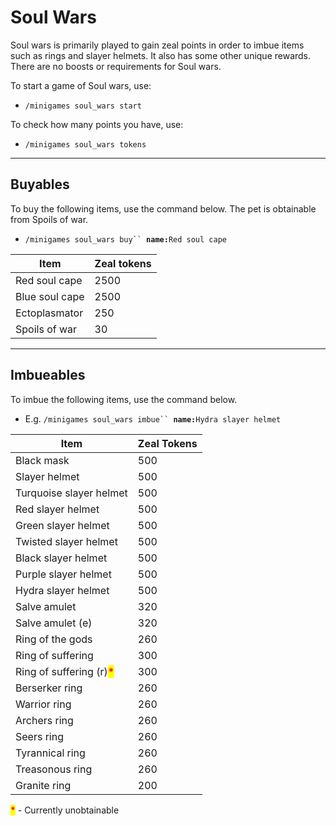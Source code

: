 # Soul Wars

Soul wars is primarily played to gain zeal points in order to imbue items such as rings and slayer helmets. It also has some other unique rewards. There are no boosts or requirements for Soul wars.

To start a game of Soul wars, use:

* `/minigames soul_wars start`

To check how many points you have, use:

* `/minigames soul_wars tokens`

***

## Buyables

To buy the following items, use the command below. The pet is obtainable from Spoils of war.

* `/minigames soul_wars buy`` `**`name:`**`Red soul cape`

| **Item**       | **Zeal tokens** |
| -------------- | --------------- |
| Red soul cape  | 2500            |
| Blue soul cape | 2500            |
| Ectoplasmator  | 250             |
| Spoils of war  | 30              |

***

## Imbueables

To imbue the following items, use the command below.

* E.g. `/minigames soul_wars imbue`` `**`name:`**`Hydra slayer helmet`

| **Item**                                                    | **Zeal Tokens** |
| ----------------------------------------------------------- | --------------- |
| Black mask                                                  | 500             |
| Slayer helmet                                               | 500             |
| Turquoise slayer helmet                                     | 500             |
| Red slayer helmet                                           | 500             |
| Green slayer helmet                                         | 500             |
| Twisted slayer helmet                                       | 500             |
| Black slayer helmet                                         | 500             |
| Purple slayer helmet                                        | 500             |
| Hydra slayer helmet                                         | 500             |
| Salve amulet                                                | 320             |
| Salve amulet (e)                                            | 320             |
| Ring of the gods                                            | 260             |
| Ring of suffering                                           | 300             |
| Ring of suffering (r)<mark style="color:red;">**\***</mark> | 300             |
| Berserker ring                                              | 260             |
| Warrior ring                                                | 260             |
| Archers ring                                                | 260             |
| Seers ring                                                  | 260             |
| Tyrannical ring                                             | 260             |
| Treasonous ring                                             | 260             |
| Granite ring                                                | 200             |

<mark style="color:red;">**\***</mark> - Currently unobtainable
